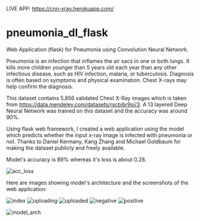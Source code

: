 LIVE APP: https://cnn-xray.herokuapp.com/
# pneumonia_dl_flask
Web Application (flask) for Pneumonia using Convolution Neural Network. 

Pneumonia is an infection that inflames the air sacs in one or both lungs. 
It kills more children younger than 5 years old each year than any other infectious disease, such as HIV infection, malaria, or tuberculosis. 
Diagnosis is often based on symptoms and physical examination. Chest X-rays may help confirm the diagnosis.

This dataset contains 5,856 validated Chest X-Ray images which is taken from https://data.mendeley.com/datasets/rscbjbr9sj/3.
A 13 layered Deep Neural Network was trained on this dataset and the accuracy was around 90%.

Using flask web framework, I created a web application using the model which predicts whether the input x-ray image is infected with pneumonia or not.
Thanks to
Daniel Kermany,
Kang Zhang and 
Michael Goldbaum
for making the dataset publicly and freely available.

Model's accuracy is 89% whereas it's loss is about 0.28.


![acc_loss](https://user-images.githubusercontent.com/50844865/185703973-9ff190aa-06c3-49c0-9ce3-5e9bcf88744f.png)

Here are images showing model's architecture and the screenshots of the web application:

![index](https://user-images.githubusercontent.com/50844865/185704246-d97247ac-4154-4be3-83b5-0e7656c9474b.png)
![uploading](https://user-images.githubusercontent.com/50844865/185704257-f051b277-fc0b-476e-9ae0-dcb87f168361.png)
![uploaded](https://user-images.githubusercontent.com/50844865/185704266-b29f58e6-fa6a-4495-a627-ff328c545275.png)
![negative](https://user-images.githubusercontent.com/50844865/185704273-b7ef61b4-e749-4679-b969-f5888feb109d.png)
![positive](https://user-images.githubusercontent.com/50844865/185704275-1db096e1-5747-45e9-96a9-5965665aa9c6.png)

![model_arch](https://user-images.githubusercontent.com/50844865/185704649-cd1e564b-d7f1-4d49-86b0-dbbcbae53650.png)
